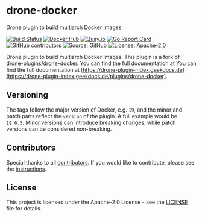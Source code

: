 # drone-docker

Drone plugin to build multiarch Docker images

[![Build Status](https://img.shields.io/drone/build/thegeeklab/drone-docker?logo=drone&server=https%3A%2F%2Fdrone.thegeeklab.de)](https://drone.thegeeklab.de/thegeeklab/drone-docker)
[![Docker Hub](https://img.shields.io/badge/dockerhub-latest-blue.svg?logo=docker&logoColor=white)](https://hub.docker.com/r/thegeeklab/drone-docker)
[![Quay.io](https://img.shields.io/badge/quay-latest-blue.svg?logo=docker&logoColor=white)](https://quay.io/repository/thegeeklab/drone-docker)
[![Go Report Card](https://goreportcard.com/badge/github.com/thegeeklab/drone-docker)](https://goreportcard.com/report/github.com/thegeeklab/drone-docker)
[![GitHub contributors](https://img.shields.io/github/contributors/thegeeklab/drone-docker)](https://github.com/thegeeklab/drone-docker/graphs/contributors)
[![Source: GitHub](https://img.shields.io/badge/source-github-blue.svg?logo=github&logoColor=white)](https://github.com/thegeeklab/drone-docker)
[![License: Apache-2.0](https://img.shields.io/github/license/thegeeklab/drone-docker)](https://github.com/thegeeklab/drone-docker/blob/main/LICENSE)

Drone plugin to build multiarch Docker images. This plugin is a fork of [drone-plugins/drone-docker](https://github.com/drone-plugins/drone-docker). You can find the full documentation at You can find the full documentation at [https://drone-plugin-index.geekdocs.de](https://drone-plugin-index.geekdocs.de/plugins/drone-docker).

## Versioning

The tags follow the major version of Docker, e.g. `19`, and the minor and patch parts reflect the `version` of the plugin. A full example would be `19.6.5`. Minor versions can introduce breaking changes, while patch versions can be considered non-breaking.

## Contributors

Special thanks to all [contributors](https://github.com/thegeeklab/drone-docker/graphs/contributors). If you would like to contribute, please see the [instructions](https://github.com/thegeeklab/drone-docker/blob/main/CONTRIBUTING.md).

## License

This project is licensed under the Apache-2.0 License - see the [LICENSE](https://github.com/thegeeklab/drone-docker/blob/main/LICENSE) file for details.
